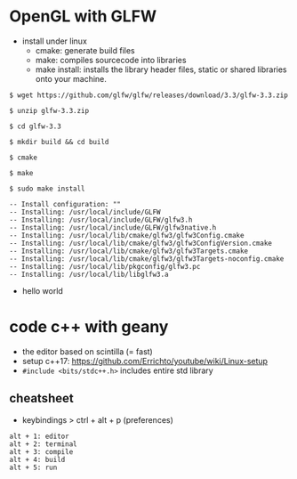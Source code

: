 # OpenGL with GLFW
* install under linux
    * cmake: generate build files
    * make: compiles sourcecode into libraries
    * make install: installs the library header files, static or shared libraries onto your machine.
```
$ wget https://github.com/glfw/glfw/releases/download/3.3/glfw-3.3.zip

$ unzip glfw-3.3.zip

$ cd glfw-3.3

$ mkdir build && cd build

$ cmake

$ make

$ sudo make install

-- Install configuration: ""
-- Installing: /usr/local/include/GLFW
-- Installing: /usr/local/include/GLFW/glfw3.h
-- Installing: /usr/local/include/GLFW/glfw3native.h
-- Installing: /usr/local/lib/cmake/glfw3/glfw3Config.cmake
-- Installing: /usr/local/lib/cmake/glfw3/glfw3ConfigVersion.cmake
-- Installing: /usr/local/lib/cmake/glfw3/glfw3Targets.cmake
-- Installing: /usr/local/lib/cmake/glfw3/glfw3Targets-noconfig.cmake
-- Installing: /usr/local/lib/pkgconfig/glfw3.pc
-- Installing: /usr/local/lib/libglfw3.a
```

* hello world


# code c++ with geany
* the editor based on scintilla (= fast)
* setup c++17: https://github.com/Errichto/youtube/wiki/Linux-setup
* `#include <bits/stdc++.h>` includes entire std library

## cheatsheet
* keybindings > ctrl + alt + p (preferences)
```
alt + 1: editor
alt + 2: terminal
alt + 3: compile
alt + 4: build
alt + 5: run
```
